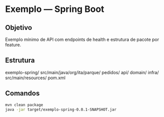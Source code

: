 # Exemplo — Spring Boot

## Objetivo
Exemplo mínimo de API com endpoints de health e estrutura de pacote por feature.

## Estrutura
exemplo-spring/
src/main/java/org/ita/parque/
pedidos/
api/
domain/
infra/
src/main/resources/
pom.xml

## Comandos
```bash
mvn clean package
java -jar target/exemplo-spring-0.0.1-SNAPSHOT.jar
